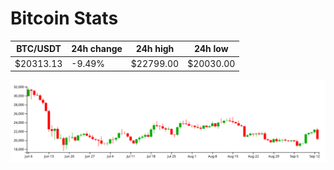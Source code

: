 # Bitcoin Stats

BTC/USDT|24h change|24h high|24h low|
|---|---|---|---|
|$20313.13|-9.49%|$22799.00|$20030.00|

<img src="./chart.svg">
